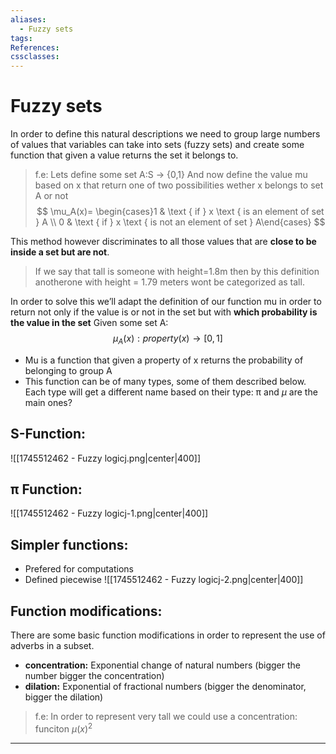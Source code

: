 ```yaml
---
aliases:
  - Fuzzy sets
tags:
References:
cssclasses:
---
```

# Fuzzy sets

In order to define this natural descriptions we need to group large numbers of values that variables can take into sets (fuzzy sets) and create some function that given a value returns the set it belongs to. 

> f.e: Lets define some set A:S → {0,1}
> And now define the value mu based on x that return one of two possibilities wether x belongs to set A or not
>$$
\mu_A(x)= \begin{cases}1 & \text { if } x \text { is an element of set } A \\ 0 & \text { if } x \text { is not an element of set } A\end{cases}
$$

This method however discriminates to all those values that are **close to be inside a set but are not**.
> If we say that tall is someone with height=1.8m then by this definition anotherone with height = 1.79 meters wont be categorized as tall. 

In order to solve this we’ll adapt the definition of our function mu in order to return not only if the value is or not in the set but with **which probability is the value in the set**
Given some set A:
$$
\mu_A(x) : property(x) \rightarrow [0,1]
$$
+ Mu is a function that given a property of x returns the probability of belonging to group A
+ This function can be of many types, some of them described below. Each type will get a different name based on their type: π and $\mu$ are the main ones?


## S-Function:
![[1745512462 - Fuzzy logicj.png|center|400]]

## π Function:
![[1745512462 - Fuzzy logicj-1.png|center|400]]

## Simpler functions:
+ Prefered for computations 
+ Defined piecewise 
![[1745512462 - Fuzzy logicj-2.png|center|400]]

## Function modifications:
There are some basic function modifications in order to represent the use of adverbs in a subset. 
+ **concentration:** Exponential change of natural numbers (bigger the number bigger the concentration)
+ **dilation:** Exponential of fractional numbers (bigger the denominator, bigger the dilation)

> f.e: In order to represent very tall we could use a concentration: funciton $\mu(x)^2$


***